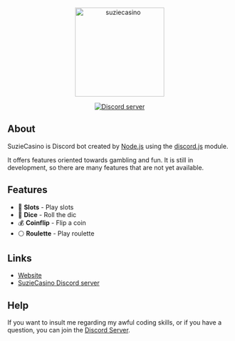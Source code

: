 <div align="center">
	<br />
	<p>
		<a href="https://casino.jasperhdb.com/"><img src="https://jasperhdb.com/assets/suzie.PNG" width="200" alt="suziecasino" /></a>
	</p>
	<p>
		<a href="https://discord.gg/XJ2WRThBG7"><img src="https://img.shields.io/discord/1050800798247948318?color=5865F2&logo=discord&logoColor=white" alt="Discord server" /></a>
	</p>
</div>

## About

SuzieCasino is Discord bot created by  [Node.js](https://nodejs.org) using the [discord.js](https://nodejs.org) module.

It offers features oriented towards gambling and fun. It is still in development, so there are many features that are not yet available.

## Features

- 🎰  **Slots** - Play slots
- 🎲  **Dice** - Roll the dic
- 💰  **Coinflip** - Flip a coin
- ⚪  **Roulette** - Play roulette

## Links

- [Website][website]
- [SuzieCasino Discord server][discord]

## Help

If you want to insult me regarding my awful coding skills, or if you have a question, you can join the [Discord Server][discord].

[website]: https://casino.jasperhdb.com/
[discord]: https://discord.gg/djs